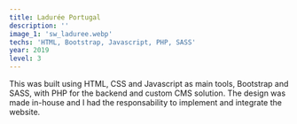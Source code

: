 ```yaml
---
title: Ladurée Portugal
description: ''
image_1: 'sw_laduree.webp'
techs: 'HTML, Bootstrap, Javascript, PHP, SASS'
year: 2019
level: 3
---
```



This was built using HTML, CSS and Javascript as main tools, Bootstrap and SASS, with PHP for the backend and custom CMS solution. The design was made in-house and I had the responsability to implement and integrate the website.
